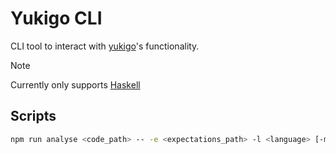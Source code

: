 # Yukigo CLI

CLI tool to interact with [yukigo](https://github.com/noiseArch/yukigo)'s functionality.

>[!NOTE]
>Currently only supports [Haskell](https://github.com/noiseArch/yukigo-haskell-parser)

## Scripts

```sh
npm run analyse <code_path> -- -e <expectations_path> -l <language> [-m | -p]
```
